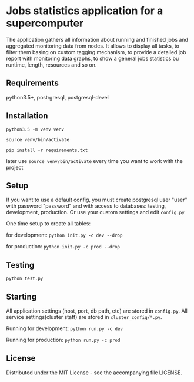 # Jobs statistics application for a supercomputer
The application gathers all information about running and finished jobs
and aggregated monitoring data from nodes.
It allows to display all tasks, to filter them basing on custom tagging mechanism,
to provide a detailed job report with monitoring data graphs,
to show a general jobs statistics bu runtime, length, resources and so on.

## Requirements
python3.5+, postrgresql, postgresql-devel

## Installation
`python3.5 -m venv venv`

`source venv/bin/activate`

`pip install -r requirements.txt`

later use `source venv/bin/activate` every time you want to work with the project

## Setup
If you want to use a default config, you must create postgresql user "user"
with password "password" and with access to databases: testing, development, production.
Or use your custom settings and edit `config.py`

One time setup to create all tables:

for development:
`python init.py -c dev --drop`

for production:
`python init.py -c prod --drop`

## Testing
`python test.py`

## Starting
All application settings (host, port, db path, etc) are stored in `config.py`.
All service settings(cluster staff) are stored in `cluster_config/*.py`.

Running for development:
`python run.py -c dev`

Running for production:
`python run.py -c prod`

## License
Distributed under the MIT License - see the accompanying file LICENSE.
